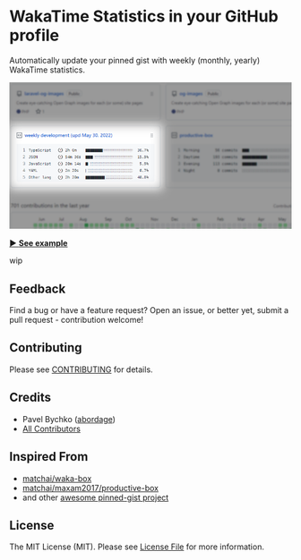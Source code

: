 # WakaTime Statistics in your GitHub profile

Automatically update your pinned gist with weekly (monthly, yearly) WakaTime statistics.

![alt text](./docs/images/example-830.png "Title")

[▶ **See example**](https://github.com/abordage)

wip

## Feedback

Find a bug or have a feature request? Open an issue, or better yet, submit a pull request - contribution welcome!

## Contributing

Please see [CONTRIBUTING](https://github.com/abordage/.github/blob/master/CONTRIBUTING.md) for details.

## Credits

- Pavel Bychko ([abordage](https://github.com/abordage))
- [All Contributors](https://github.com/abordage/wakatime-box/graphs/contributors)

## Inspired From
- [matchai/waka-box](https://github.com/matchai/waka-box)
- [matchai/maxam2017/productive-box](https://github.com/maxam2017/productive-box)
- and other [awesome pinned-gist project](https://github.com/matchai/awesome-pinned-gists)

## License

The MIT License (MIT). Please see [License File](LICENSE.md) for more information.
